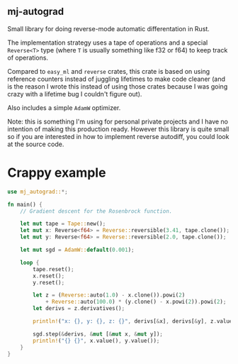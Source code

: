 mj-autograd
-----------

Small library for doing reverse-mode automatic differentation in Rust.

The implementation strategy uses a tape of operations and a special
`Reverse<T>` type (where `T` is usually something like f32 or f64) to keep
track of operations.

Compared to `easy_ml` and `reverse` crates, this crate is based on using
reference counters instead of juggling lifetimes to make code cleaner (and is
the reason I wrote this instead of using those crates because I was going
crazy with a lifetime bug I couldn't figure out).

Also includes a simple `AdamW` optimizer.

Note: this is something I'm using for personal private projects and I have no
intention of making this production ready. However this library is quite small
so if you are interested in how to implement reverse autodiff, you could look
at the source code.

# Crappy example

```rust
use mj_autograd::*;

fn main() {
    // Gradient descent for the Rosenbrock function.

    let mut tape = Tape::new();
    let mut x: Reverse<f64> = Reverse::reversible(3.41, tape.clone());
    let mut y: Reverse<f64> = Reverse::reversible(2.0, tape.clone());

    let mut sgd = AdamW::default(0.001);

    loop {
        tape.reset();
        x.reset();
        y.reset();

        let z = (Reverse::auto(1.0) - x.clone()).powi(2)
            + Reverse::auto(100.0) * (y.clone() - x.powi(2)).powi(2);
        let derivs = z.derivatives();

        println!("x: {}, y: {}, z: {}", derivs[&x], derivs[&y], z.value());

        sgd.step(&derivs, &mut [&mut x, &mut y]);
        println!("{} {}", x.value(), y.value());
    }
}
```
